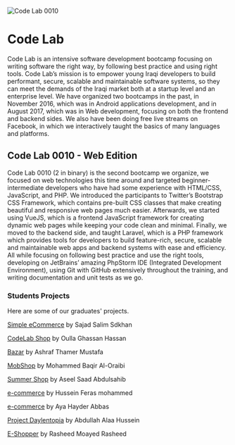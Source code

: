 ![Code Lab 0010](https://github.com/CodeLabBootcamp/Code-Lab-0010-Participants-Projects/media/Code%20Lab%200010.png)


# Code Lab

Code Lab is an intensive software development bootcamp focusing on writing software the right way, by following best practice and using right tools.
Code Lab’s mission is to empower young Iraqi developers to build performant, secure, scalable and maintainable software systems, so they can meet the demands of the Iraqi market both at a startup level and an enterprise level.
We have organized two bootcamps in the past, in November 2016, which was in Android applications development, and in August 2017, which was in Web development, focusing on both the frontend and backend sides.
We also have been doing free live streams on Facebook, in which we interactively taught the basics of many languages and platforms.

## Code Lab 0010 - Web Edition

Code Lab 0010 (2 in binary) is the second bootcamp we organize, we focused on web technologies this time around and targeted beginner-intermediate developers who have had some experience with HTML/CSS, JavaScript, and PHP.
We introduced the participants to Twitter’s Bootstrap CSS Framework, which contains pre-built CSS classes that make creating beautiful and responsive web pages much easier.
Afterwards, we started using VueJS, which is a frontend JavaScript framework for creating dynamic web pages while keeping your code clean and minimal. Finally, we moved to the backend side, and taught Laravel, which is a PHP framework which provides tools for developers to build feature-rich, secure, scalable and maintainable web apps and backend systems with ease and efficiency.
All while focusing on following best practice and use the right tools, developing on JetBrains’ amazing PhpStorm IDE (Integrated Development Environment), using Git with GitHub extensively throughout the training, and writing documentation and unit tests as we go.

### Students Projects
Here are some of our graduates' projects.

[Simple eCommerce](https://github.com/sagadsalem/CodeLabCommerce) by Sajad Salim Sdkhan

[CodeLab Shop](https://github.com/OullaAlorfaly/CodeLabShop) by Oulla Ghassan Hassan

[Bazar](https://github.com/AshrafAlAskari/Bazar) by Ashraf Thamer Mustafa

[MobShop](https://github.com/mohamedoraibi/mobshop) by Mohammed Baqir Al-Oraibi

[Summer Shop](https://github.com/Aseelsaad/summershop) by Aseel Saad Abdulsahib

[e-commerce](https://github.com/husseinferas/e-commerce) by Hussein Feras mohammed

[e-commerce](https://github.com/AyaHayder/e_commerce) by Aya Hayder Abbas

[Project Daylentopia](https://github.com/AbdullahAlaaaaa/Project) by Abdullah Alaa Hussein

[E-Shopper](https://github.com/rasheed92/finalProject-v2-design) by Rasheed Moayed Rasheed
